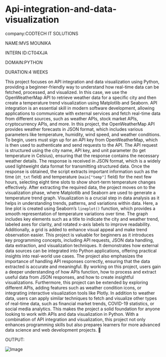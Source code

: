 # Api-integration-and-data-visualization
company:CODTECH IT SOLUTIONS

NAME:MVS MOUNIKA

INTERN ID:CT04XJA

DOMAIN:PYTHON 

DURATION:4 WEEKS

This project focuses on API integration and data visualization using Python, providing a beginner-friendly way to understand how real-time data can be fetched, processed, and visualized. In this case, we use the OpenWeatherMap API to retrieve weather data for a specific city and then create a temperature trend visualization using Matplotlib and Seaborn. API integration is an essential skill in modern software development, allowing applications to communicate with external services and fetch real-time data from different sources, such as weather APIs, stock market APIs, cryptocurrency APIs, and more. In this project, the OpenWeatherMap API provides weather forecasts in JSON format, which includes various parameters like temperature, humidity, wind speed, and weather conditions. To begin, users must sign up for an API key from OpenWeatherMap, which is then used to authenticate and send requests to the API.
The API request is structured using the city name, API key, and unit parameter (to get temperature in Celsius), ensuring that the response contains the necessary weather details. The response is received in JSON format, which is a widely used lightweight data format for transmitting structured data. Once the response is obtained, the script extracts important information such as the time (`dt_txt` field) and temperature (`main["temp"]` field) for the next few hours, selecting eight time slots to show short-term temperature changes effectively.
After extracting the required data, the project moves on to the visualization phase, where Matplotlib and Seaborn are used to generate a temperature trend graph. Visualization is a crucial step in data analysis as it helps in understanding trends, patterns, and variations within data. Here, a line plot is created using Seaborn’s `lineplot()` function, which provides a smooth representation of temperature variations over time. The graph includes key elements such as a title to indicate the city and weather trend, labeled axes for clarity, and rotated x-axis labels to improve readability. 
Additionally, a grid is added to enhance visual appeal and make trend observation easier. This project is valuable for beginners as it introduces key programming concepts, including API requests, JSON data handling, data extraction, and visualization techniques. It demonstrates how external data sources can be integrated into Python applications, offering practical insights into real-world use cases. The project also emphasizes the importance of handling API responses correctly, ensuring that the data extracted is accurate and meaningful. 
By working on this project, users gain a deeper understanding of how APIs function, how to process and extract useful data from JSON responses, and how to create insightful visualizations. Furthermore, this project can be extended by exploring different APIs, adding features such as weather condition icons, or integrating interactive visualization tools like Plotly. In addition to weather data, users can apply similar techniques to fetch and visualize other types of real-time data, such as financial market trends, COVID-19 statistics, or social media analytics. This makes the project a solid foundation for anyone looking to work with APIs and data visualization in Python. With a combination of API integration and visualization, this project not only enhances programming skills but also prepares learners for more advanced data science and web development projects. 🚀

OUTPUT:

![Image](https://github.com/user-attachments/assets/577e63a5-52fc-4cbc-8ba6-8461268b62d6)
